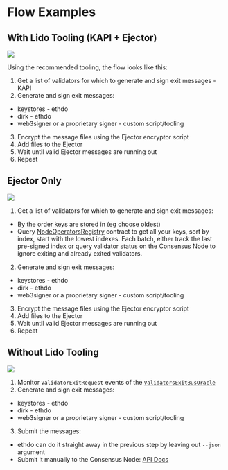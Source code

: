 # Flow Examples

## With Lido Tooling (KAPI + Ejector)

[![](https://hackmd.io/_uploads/Hkl5aS7x2.jpg)](https://hackmd.io/_uploads/Hkl5aS7x2.jpg)

Using the recommended tooling, the flow looks like this:

1. Get a list of validators for which to generate and sign exit messages - KAPI
2. Generate and sign exit messages:

- keystores - ethdo
- dirk - ethdo
- web3signer or a proprietary signer - custom script/tooling

3. Encrypt the message files using the Ejector encryptor script
4. Add files to the Ejector
5. Wait until valid Ejector messages are running out
6. Repeat

## Ejector Only

[![](https://hackmd.io/_uploads/H1_Z4Creh.jpg)](https://hackmd.io/_uploads/H1_Z4Creh.jpg)

1. Get a list of validators for which to generate and sign exit messages:

- By the order keys are stored in (eg choose oldest)
- Query [NodeOperatorsRegistry](https://github.com/lidofinance/lido-dao/blob/feature/shapella-upgrade/contracts/0.4.24/nos/NodeOperatorsRegistry.sol) contract to get all your keys, sort by index, start with the lowest indexes. Each batch, either track the last pre-signed index or query validator status on the Consensus Node to ignore exiting and already exited validators.

2. Generate and sign exit messages:

- keystores - ethdo
- dirk - ethdo
- web3signer or a proprietary signer - custom script/tooling

3. Encrypt the message files using the Ejector encryptor script
4. Add files to the Ejector
5. Wait until valid Ejector messages are running out
6. Repeat

## Without Lido Tooling

[![](https://hackmd.io/_uploads/rJZ5TBme3.jpg)](https://hackmd.io/_uploads/rJZ5TBme3.jpg)

1. Monitor `ValidatorExitRequest` events of the [`ValidatorsExitBusOracle`](https://github.com/lidofinance/lido-dao/blob/feature/shapella-upgrade/contracts/0.8.9/oracle/ValidatorsExitBusOracle.sol)
2. Generate and sign exit messages:

- keystores - ethdo
- dirk - ethdo
- web3signer or a proprietary signer - custom script/tooling

3. Submit the messages:

- ethdo can do it straight away in the previous step by leaving out `--json` argument
- Submit it manually to the Consensus Node: [API Docs](https://ethereum.github.io/beacon-APIs/#/Beacon/submitPoolVoluntaryExit)
